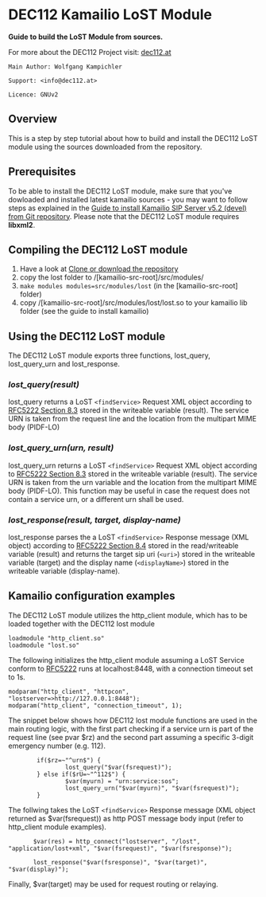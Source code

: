 # DEC112 Kamailio LoST Module

__Guide to build the LoST Module from sources.__

For more about the DEC112 Project visit: [dec112.at](https://dec112.at)

```
Main Author: Wolfgang Kampichler

Support: <info@dec112.at>

Licence: GNUv2
```

## Overview

This is a step by step tutorial about how to build and install the DEC112 LoST module using the sources downloaded from the repository.

## Prerequisites

To be able to install the DEC112 LoST module, make sure that you've dowloaded and installed latest kamailio sources - you may want to follow steps as explained in the
[Guide to install Kamailio SIP Server v5.2 (devel) from Git repository](https://kamailio.org/docs/tutorials/5.3.x/kamailio-install-guide-git/). Please note that the DEC112 LoST module requires __libxml2__.

## Compiling the DEC112 LoST module

1. Have a look at [Clone or download the repository](https://help.github.com/en/articles/cloning-a-repository)
2. copy the lost folder to /[kamailio-src-root]/src/modules/
3. `make modules modules=src/modules/lost` (in the [kamailio-src-root] folder)
4. copy /[kamailio-src-root]/src/modules/lost/lost.so to your kamailio lib folder (see the guide to install kamailio)

## Using the DEC112 LoST module

The DEC112 LoST module exports three functions, lost_query, lost_query_urn and lost_response.

### *lost_query(result)*
lost_query returns a LoST `<findService>` Request XML object according to [RFC5222 Section 8.3](https://tools.ietf.org/html/rfc5222#section-8.3) stored in the writeable variable (result). The service URN is taken from the request line and the location from the multipart MIME body (PIDF-LO)

### *lost_query_urn(urn, result)*
lost_query_urn returns a LoST `<findService>` Request XML object according to [RFC5222 Section 8.3](https://tools.ietf.org/html/rfc5222#section-8.3) stored in the writeable variable (result). The service URN is taken from the urn variable and the location from the multipart MIME body (PIDF-LO). This function may be useful in case the request does not contain a service urn, or a different urn shall be used. 

### *lost_response(result, target, display-name)*
lost_response parses the a LoST `<findService>` Response message (XML object) according to [RFC5222 Section 8.4](https://tools.ietf.org/html/rfc5222#section-8.4) stored in the read/writeable variable (result) and returns the target sip uri (`<uri>`) stored in the writeable variable (target) and the display name (`<displayName>`) stored in the writeable variable (display-name).

## Kamailio configuration examples
The DEC112 LoST module utilizes the http_client module, which has to be loaded together with the DEC112 lost module

```
loadmodule "http_client.so"
loadmodule "lost.so"
```
The following initializes the http_client module assuming a LoST Service conform to [RFC5222](https://tools.ietf.org/html/rfc5222) runs at localhost:8448, with a connection timeout set to 1s.
```
modparam("http_client", "httpcon", "lostserver=>http://127.0.0.1:8448");
modparam("http_client", "connection_timeout", 1);
```
The snippet below shows how DEC112 lost module functions are used in the main routing logic, with the first part checking if a service urn is part of the request line (see pvar $rz) and the second part assuming a specific 3-digit emergency number (e.g. 112).

```
        if($rz=~"^urn$") {
                lost_query("$var(fsrequest)");
        } else if($rU=~"^112$") {
                $var(myurn) = "urn:service:sos";
                lost_query_urn("$var(myurn)", "$var(fsrequest)");
        }
```
The follwing takes the LoST `<findService>` Response message (XML object returned as $var(fsrequest)) as http POST message body input (refer to http_client module examples).

```        
       $var(res) = http_connect("lostserver", "/lost", "application/lost+xml", "$var(fsrequest)", "$var(fsresponse)");
       
       lost_response("$var(fsresponse)", "$var(target)", "$var(display)");
```
Finally, $var(target) may be used for request routing or relaying. 

